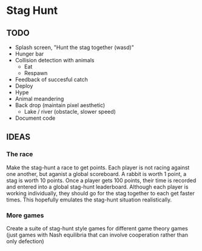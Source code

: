 # Stag Hunt

## TODO

* Splash screen, "Hunt the stag together (wasd)"
* Hunger bar
* Collision detection with animals
  * Eat
  * Respawn
* Feedback of succesful catch
* Deploy
* Hype
* Animal meandering
* Back drop (maintain pixel aesthetic)
  * Lake / river (obstacle, slower speed)
* Document code

## IDEAS

### The race

Make the stag-hunt a race to get points. Each player is not racing against one another, but aganist a global scoreboard. A rabbit is worth 1 point, a stag is worth 10 points. Once a player gets 100 points, their time is recorded and entered into a global stag-hunt leaderboard. Although each player is working individually, they should go for the stag together to each get faster times. This hopefully emulates the stag-hunt situation realistically.


### More games

Create a suite of stag-hunt style games for different game theory games (just games with Nash equilibria that can involve cooperation rather than only defection)
